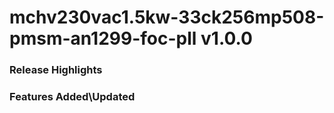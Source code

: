 # mchv230vac1.5kw-33ck256mp508-pmsm-an1299-foc-pll v1.0.0
### Release Highlights



### Features Added\Updated



